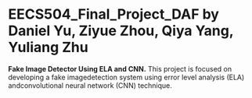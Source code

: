 # EECS504_Final_Project_DAF by Daniel Yu, Ziyue Zhou, Qiya Yang, Yuliang Zhu
**Fake Image Detector Using ELA and CNN.**
This  project  is  focused  on  developing  a  fake  imagedetection  system  using  error  level  analysis  (ELA)  andconvolutional  neural  network  (CNN)  technique.  
